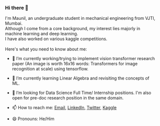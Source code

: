 ### Hi there 👋 
I'm Maunil, an undergraduate student in mechanical engineering from VJTI, Mumbai.<br />
Although I come from a core background, my interest lies majorly in machine learning and deep learning.<br />
I have also worked on various kaggle competitions. <br /><br />
Here's what you need to know about me:

- 🔭 I’m currently working/trying to implement vision transformer research paper (An image is worth 16x16 words: Transformers for image recognition at scale) using tensorflow.
- 🌱 I’m currently learning Linear Algebra and revisiting the concepts of ML.
- 👯 I’m looking for Data Science Full Time/ Internship positions. I'm also open for pre-doc research position in the same domain.
- 📫 How to reach me: [Email](maunilshah@gmail.com), [LinkedIn](https://www.linkedin.com/in/maunil-shah-2987421a7/), [Twitter](https://twitter.com/MaunilShah10), [Kaggle](https://www.kaggle.com/maunilshah)

- 😄 Pronouns: He/Him
<!--
- ⚡ Fun fact: 
-->
